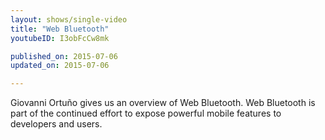 ```yaml
---
layout: shows/single-video
title: "Web Bluetooth"
youtubeID: I3obFcCw8mk

published_on: 2015-07-06
updated_on: 2015-07-06

---
```


Giovanni Ortuño gives us an overview of Web Bluetooth. Web Bluetooth is part of
the continued effort to expose powerful mobile features to developers and users.
